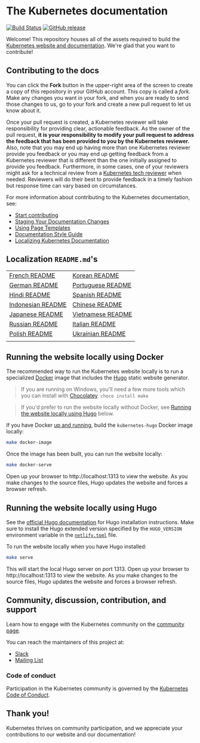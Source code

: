 # The Kubernetes documentation

[![Build Status](https://api.travis-ci.org/kubernetes/website.svg?branch=master)](https://travis-ci.org/kubernetes/website)
[![GitHub release](https://img.shields.io/github/release/kubernetes/website.svg)](https://github.com/kubernetes/website/releases/latest)

Welcome! This repository houses all of the assets required to build the
[Kubernetes website and documentation](https://kubernetes.io/). We're glad that
you want to contribute!

## Contributing to the docs

You can click the **Fork** button in the upper-right area of the screen to
create a copy of this repository in your GitHub account. This copy is called a
_fork_. Make any changes you want in your fork, and when you are ready to send
those changes to us, go to your fork and create a new pull request to let us
know about it.

Once your pull request is created, a Kubernetes reviewer will take
responsibility for providing clear, actionable feedback. As the owner of the
pull request, **it is your responsibility to modify your pull request to address
the feedback that has been provided to you by the Kubernetes reviewer.** Also,
note that you may end up having more than one Kubernetes reviewer provide you
feedback or you may end up getting feedback from a Kubernetes reviewer that is
different than the one initially assigned to provide you feedback. Furthermore,
in some cases, one of your reviewers might ask for a technical review from a
[Kubernetes tech reviewer](https://github.com/kubernetes/website/wiki/Tech-reviewers)
when needed. Reviewers will do their best to provide feedback in a timely
fashion but response time can vary based on circumstances.

For more information about contributing to the Kubernetes documentation, see:

- [Start contributing](https://kubernetes.io/docs/contribute/start/)
- [Staging Your Documentation Changes](http://kubernetes.io/docs/contribute/intermediate#view-your-changes-locally)
- [Using Page Templates](http://kubernetes.io/docs/contribute/style/page-templates/)
- [Documentation Style Guide](http://kubernetes.io/docs/contribute/style/style-guide/)
- [Localizing Kubernetes Documentation](https://kubernetes.io/docs/contribute/localization/)

## Localization `README.md`'s

|                                   |                                   |
| --------------------------------- | --------------------------------- |
| [French README](README-fr.md)     | [Korean README](README-ko.md)     |
| [German README](README-de.md)     | [Portuguese README](README-pt.md) |
| [Hindi README](README-hi.md)      | [Spanish README](README-es.md)    |
| [Indonesian README](README-id.md) | [Chinese README](README-zh.md)    |
| [Japanese README](README-ja.md)   | [Vietnamese README](README-vi.md) |
| [Russian README](README-ru.md)    | [Italian README](README-it.md)    |
| [Polish README](README-pl.md)     | [Ukrainian README](README-uk.md)  |
|                                   |                                   |

## Running the website locally using Docker

The recommended way to run the Kubernetes website locally is to run a
specialized [Docker](https://docker.com) image that includes the
[Hugo](https://gohugo.io) static website generator.

> If you are running on Windows, you'll need a few more tools which you can
> install with [Chocolatey](https://chocolatey.org). `choco install make`

> If you'd prefer to run the website locally without Docker, see
> [Running the website locally using Hugo](#running-the-website-locally-using-hugo)
> below.

If you have Docker [up and running](https://www.docker.com/get-started), build
the `kubernetes-hugo` Docker image locally:

```bash
make docker-image
```

Once the image has been built, you can run the website locally:

```bash
make docker-serve
```

Open up your browser to http://localhost:1313 to view the website. As you make
changes to the source files, Hugo updates the website and forces a browser
refresh.

## Running the website locally using Hugo

See the
[official Hugo documentation](https://gohugo.io/getting-started/installing/) for
Hugo installation instructions. Make sure to install the Hugo extended version
specified by the `HUGO_VERSION` environment variable in the
[`netlify.toml`](netlify.toml#L9) file.

To run the website locally when you have Hugo installed:

```bash
make serve
```

This will start the local Hugo server on port 1313. Open up your browser to
http://localhost:1313 to view the website. As you make changes to the source
files, Hugo updates the website and forces a browser refresh.

## Community, discussion, contribution, and support

Learn how to engage with the Kubernetes community on the
[community page](http://kubernetes.io/community/).

You can reach the maintainers of this project at:

- [Slack](https://kubernetes.slack.com/messages/sig-docs)
- [Mailing List](https://groups.google.com/forum/#!forum/kubernetes-sig-docs)

### Code of conduct

Participation in the Kubernetes community is governed by the
[Kubernetes Code of Conduct](code-of-conduct.md).

## Thank you!

Kubernetes thrives on community participation, and we appreciate your
contributions to our website and our documentation!
